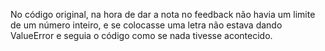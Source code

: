 No código original, na hora de dar a nota no feedback não havia um limite de um número inteiro, e se colocasse uma letra não estava dando ValueError e seguia o código como se nada tivesse acontecido.
